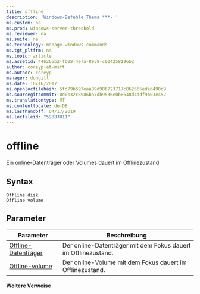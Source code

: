 ```yaml
---
title: offline
description: 'Windows-Befehle Thema ***- '
ms.custom: na
ms.prod: windows-server-threshold
ms.reviewer: na
ms.suite: na
ms.technology: manage-windows-commands
ms.tgt_pltfrm: na
ms.topic: article
ms.assetid: 44b265b2-fb08-4e7a-8939-c004258196b2
author: coreyp-at-msft
ms.author: coreyp
manager: dongill
ms.date: 10/16/2017
ms.openlocfilehash: 5fd79b597eaa89d986723717c862665eded490c9
ms.sourcegitcommit: 0d0b32c8986ba7db9536e0b8648d4ddf9b03e452
ms.translationtype: MT
ms.contentlocale: de-DE
ms.lasthandoff: 04/17/2019
ms.locfileid: "59883811"
---
```

# <a name="offline"></a>offline



Ein online-Datenträger oder Volumes dauert im Offlinezustand.

## <a name="syntax"></a>Syntax

```
Offline disk
Offline volume
```

## <a name="parameters"></a>Parameter

|Parameter|Beschreibung|
|---------|-----------|
|[Offline-Datenträger](offline-disk.md)|Der online-Datenträger mit dem Fokus dauert im Offlinezustand.|
|[Offline-volume](offline-volume.md)|Der online-Volume mit dem Fokus dauert im Offlinezustand.|

#### <a name="additional-references"></a>Weitere Verweise

